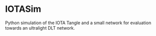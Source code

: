 # IOTASim
Python simulation of the IOTA Tangle and a small network for evaluation towards an ultralight DLT network.
